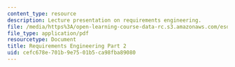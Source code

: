 ```yaml
---
content_type: resource
description: Lecture presentation on requirements engineering.
file: /media/https%3A/open-learning-course-data-rc.s3.amazonaws.com/esd-33-systems-engineering-summer-2010/cefc678e701b9e7501b5ca98fba89080_MITESD_33SUM10_lec04b.pdf
file_type: application/pdf
resourcetype: Document
title: Requirements Engineering Part 2
uid: cefc678e-701b-9e75-01b5-ca98fba89080
---
```

